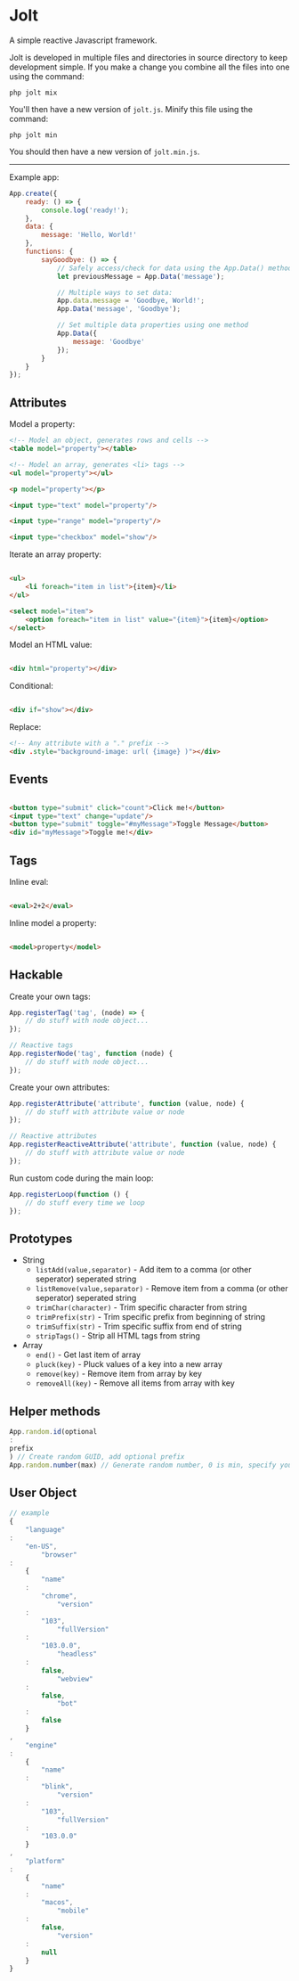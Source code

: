 # Jolt

A simple reactive Javascript framework.

Jolt is developed in multiple files and directories in source directory to keep development simple. If you make a
change you combine all the files into one using the command:

```console
php jolt mix
```

You'll then have a new version of `jolt.js`. Minify this file using the command:

```console
php jolt min
```

You should then have a new version of `jolt.min.js`.

---

Example app:

```javascript
App.create({
	ready: () => {
		console.log('ready!');
	},
	data: {
		message: 'Hello, World!'
	},
	functions: {
		sayGoodbye: () => {
			// Safely access/check for data using the App.Data() method
			let previousMessage = App.Data('message');

			// Multiple ways to set data:
			App.data.message = 'Goodbye, World!';
			App.Data('message', 'Goodbye');

			// Set multiple data properties using one method
			App.Data({
				message: 'Goodbye'
			});
		}
	}
});
```

## Attributes

Model a property:

```html
<!-- Model an object, generates rows and cells -->
<table model="property"></table>

<!-- Model an array, generates <li> tags -->
<ul model="property"></ul>

<p model="property"></p>

<input type="text" model="property"/>

<input type="range" model="property"/>

<input type="checkbox" model="show"/>
```

Iterate an array property:

```html

<ul>
	<li foreach="item in list">{item}</li>
</ul>

<select model="item">
	<option foreach="item in list" value="{item}">{item}</option>
</select>
```

Model an HTML value:

```html

<div html="property"></div>
```

Conditional:

```html

<div if="show"></div>
```

Replace:

```html
<!-- Any attribute with a "." prefix -->
<div .style="background-image: url( {image} )"></div>
```

## Events

```html

<button type="submit" click="count">Click me!</button>
<input type="text" change="update"/>
<button type="submit" toggle="#myMessage">Toggle Message</button>
<div id="myMessage">Toggle me!</div>
```

## Tags

Inline eval:

```html

<eval>2+2</eval>
```

Inline model a property:

```html

<model>property</model>
```

## Hackable

Create your own tags:

```javascript
App.registerTag('tag', (node) => {
	// do stuff with node object...
});

// Reactive tags
App.registerNode('tag', function (node) {
	// do stuff with node object...
});
```

Create your own attributes:

```javascript
App.registerAttribute('attribute', function (value, node) {
	// do stuff with attribute value or node
});

// Reactive attributes
App.registerReactiveAttribute('attribute', function (value, node) {
	// do stuff with attribute value or node
});
```

Run custom code during the main loop:

```javascript
App.registerLoop(function () {
	// do stuff every time we loop
});
```

## Prototypes

- String
    - `listAdd(value,separator)` - Add item to a comma (or other seperator) seperated string
    - `listRemove(value,separator)` - Remove item from a comma (or other seperator) seperated string
    - `trimChar(character)` - Trim specific character from string
    - `trimPrefix(str)` - Trim specific prefix from beginning of string
    - `trimSuffix(str)` - Trim specific suffix from end of string
    - `stripTags()` - Strip all HTML tags from string
- Array
    - `end()` - Get last item of array
    - `pluck(key)` - Pluck values of a key into a new array
    - `remove(key)` - Remove item from array by key
    - `removeAll(key)` - Remove all items from array with key

## Helper methods

```javascript
App.random.id(optional
:
prefix
) // Create random GUID, add optional prefix
App.random.number(max) // Generate random number, 0 is min, specify your max
```

## User Object

```javascript
// example
{
	"language"
:
	"en-US",
		"browser"
:
	{
		"name"
	:
		"chrome",
			"version"
	:
		"103",
			"fullVersion"
	:
		"103.0.0",
			"headless"
	:
		false,
			"webview"
	:
		false,
			"bot"
	:
		false
	}
,
	"engine"
:
	{
		"name"
	:
		"blink",
			"version"
	:
		"103",
			"fullVersion"
	:
		"103.0.0"
	}
,
	"platform"
:
	{
		"name"
	:
		"macos",
			"mobile"
	:
		false,
			"version"
	:
		null
	}
}
```
